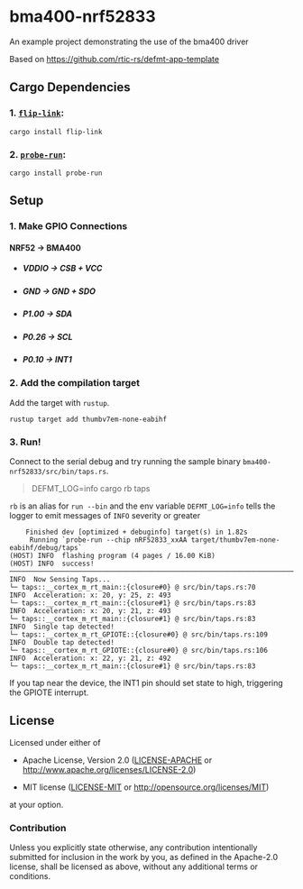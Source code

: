 # bma400-nrf52833

An example project demonstrating the use of the bma400 driver

[`probe-run`]: https://crates.io/crates/probe-run
[`flip-link`]: https://github.com/knurling-rs/flip-link

Based on https://github.com/rtic-rs/defmt-app-template

## Cargo Dependencies

### 1. [`flip-link`]:

```console
cargo install flip-link
```

### 2. [`probe-run`]:

``` console
cargo install probe-run
```

## Setup

### 1. Make GPIO Connections

#### NRF52 -> BMA400
- ##### VDDIO -> CSB + VCC
- ##### GND -> GND + SDO
- ##### P1.00 -> SDA
- ##### P0.26 -> SCL
- ##### P0.10 -> INT1

### 2. Add the compilation target

Add the target with `rustup`.

``` console
rustup target add thumbv7em-none-eabihf
```

### 3. Run!

Connect to the serial debug and try running the sample binary `bma400-nrf52833/src/bin/taps.rs`. 
>DEFMT_LOG=info cargo rb taps 

 `rb` is an alias for `run --bin` and the env variable `DEFMT_LOG=info` tells the logger to emit messages of `INFO` severity or greater

``` console
    Finished dev [optimized + debuginfo] target(s) in 1.82s
     Running `probe-run --chip nRF52833_xxAA target/thumbv7em-none-eabihf/debug/taps`
(HOST) INFO  flashing program (4 pages / 16.00 KiB)
(HOST) INFO  success!
────────────────────────────────────────────────────────────────────────────────
INFO  Now Sensing Taps...
└─ taps::__cortex_m_rt_main::{closure#0} @ src/bin/taps.rs:70
INFO  Acceleration: x: 20, y: 25, z: 493
└─ taps::__cortex_m_rt_main::{closure#1} @ src/bin/taps.rs:83
INFO  Acceleration: x: 20, y: 21, z: 493
└─ taps::__cortex_m_rt_main::{closure#1} @ src/bin/taps.rs:83
INFO  Single tap detected!
└─ taps::__cortex_m_rt_GPIOTE::{closure#0} @ src/bin/taps.rs:109
INFO  Double tap detected!
└─ taps::__cortex_m_rt_GPIOTE::{closure#0} @ src/bin/taps.rs:106
INFO  Acceleration: x: 22, y: 21, z: 492
└─ taps::__cortex_m_rt_main::{closure#1} @ src/bin/taps.rs:83
```
If you tap near the device, the INT1 pin should set state to high, triggering the GPIOTE interrupt.


## License

Licensed under either of

- Apache License, Version 2.0 ([LICENSE-APACHE](LICENSE-APACHE) or
  http://www.apache.org/licenses/LICENSE-2.0)

- MIT license ([LICENSE-MIT](LICENSE-MIT) or http://opensource.org/licenses/MIT)

at your option.

### Contribution

Unless you explicitly state otherwise, any contribution intentionally submitted
for inclusion in the work by you, as defined in the Apache-2.0 license, shall be
licensed as above, without any additional terms or conditions.
